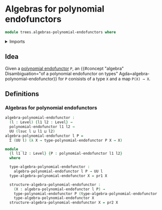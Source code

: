# Algebras for polynomial endofunctors

```agda
module trees.algebras-polynomial-endofunctors where
```

<details><summary>Imports</summary>

```agda
open import foundation.dependent-pair-types
open import foundation.universe-levels

open import trees.polynomial-endofunctors
```

</details>

## Idea

Given a [polynomial endofunctor](trees.polynomial-endofunctors.md) `P`, an
{{#concept "algebra" Disambiguation="of a polynomial endofunctor on types" Agda=algebra-polynomial-endofunctor}}
for `P` conisists of a type `X` and a map `P(X) → X`.

## Definitions

### Algebras for polynomial endofunctors

```agda
algebra-polynomial-endofunctor :
  (l : Level) {l1 l2 : Level} →
  polynomial-endofunctor l1 l2 →
  UU (lsuc l ⊔ l1 ⊔ l2)
algebra-polynomial-endofunctor l P =
  Σ (UU l) (λ X → type-polynomial-endofunctor P X → X)

module _
  {l l1 l2 : Level} {P : polynomial-endofunctor l1 l2}
  where

  type-algebra-polynomial-endofunctor :
    algebra-polynomial-endofunctor l P → UU l
  type-algebra-polynomial-endofunctor X = pr1 X

  structure-algebra-polynomial-endofunctor :
    (X : algebra-polynomial-endofunctor l P) →
    type-polynomial-endofunctor P (type-algebra-polynomial-endofunctor X) →
    type-algebra-polynomial-endofunctor X
  structure-algebra-polynomial-endofunctor X = pr2 X
```
